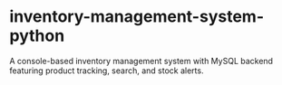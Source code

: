 # inventory-management-system-python
A console-based inventory management system with MySQL backend featuring product tracking, search, and stock alerts.
